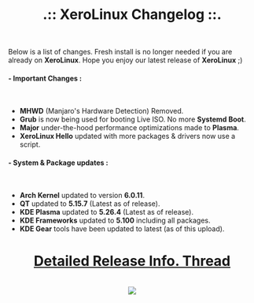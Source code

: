 # <center>.:: XeroLinux Changelog ::.</center>

<br />

Below is a list of changes. Fresh install is no longer needed if you are already on **XeroLinux**. Hope you enjoy our latest release of **XeroLinux** ;)


#### - Important Changes :
<br />

- **MHWD** (Manjaro's Hardware Detection) Removed.
- **Grub** is now being used for booting Live ISO. No more **Systemd Boot**.
- **Major** under-the-hood performance optimizations made to **Plasma**.
- **XeroLinux Hello** updated with more packages & drivers now use a script.

#### - System & Package updates :
<br />

- **Arch Kernel** updated to version **6.0.11**.
- **QT** updated to **5.15.7** (Latest as of release).
- **KDE Plasma** updated to **5.26.4** (Latest as of release).
- **KDE Frameworks** updated to **5.100** including all packages.
- **KDE Gear** tools have been updated to latest (as of this upload).

# <center><a href="https://forum.xerolinux.xyz/thread-4.html" target="_blank">Detailed Release Info. Thread</a>
<br />
<center> <img src="https://img.shields.io/sourceforge/dw/xerolinux.svg?style=for-the-badge&color=FD729A&labelColor=3A4986"> </center>
